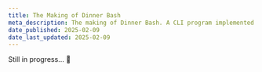 ```yaml
---
title: The Making of Dinner Bash
meta_description: The making of Dinner Bash. A CLI program implemented in C about a cooking management game! Player can move inside a map and interact with the environment, such as buying ingredients and cooking food. This game has no win condition. This is just simulation that focus on implementation of basic data structure and algorithm.
date_published: 2025-02-09
date_last_updated: 2025-02-09
---
```


Still in progress... 🚧